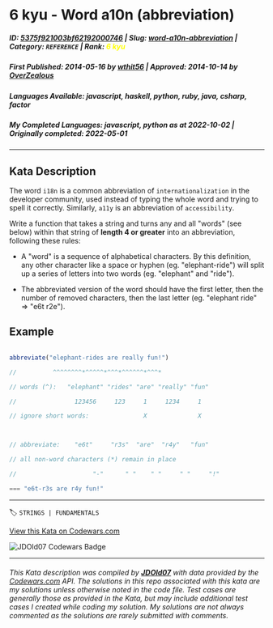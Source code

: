 # 6 kyu - Word a10n (abbreviation)

##### **ID**: [5375f921003bf62192000746](https://www.codewars.com/kata/5375f921003bf62192000746) | **Slug**: [word-a10n-abbreviation](https://www.codewars.com/kata/5375f921003bf62192000746) | **Category**: `REFERENCE` | **Rank**: <span style="color:yellow">6 kyu</span>

##### **First Published**: 2014-05-16 ***by*** [wthit56](https://www.codewars.com/users/wthit56) | **Approved**: 2014-10-14 ***by*** [OverZealous](https://www.codewars.com/users/OverZealous)

##### **Languages Available**: javascript, haskell, python, ruby, java, csharp, factor

##### **My Completed Languages**: javascript, python ***as at*** 2022-10-02 | **Originally completed**: 2022-05-01

---

## Kata Description


The word `i18n` is a common abbreviation of `internationalization` in the developer community, used instead of typing the whole word and trying to spell it correctly. Similarly, `a11y` is an abbreviation of `accessibility`.



Write a function that takes a string and turns any and all "words" (see below) within that string of **length 4 or greater** into an abbreviation, following these rules:



* A "word" is a sequence of alphabetical characters. By this definition, any other character like a space or hyphen (eg. "elephant-ride") will split up a series of letters into two words (eg. "elephant" and "ride").

* The abbreviated version of the word should have the first letter, then the number of removed characters, then the last letter (eg. "elephant ride" => "e6t r2e").



## Example



```javascript

abbreviate("elephant-rides are really fun!")

//          ^^^^^^^^*^^^^^*^^^*^^^^^^*^^^*

// words (^):   "elephant" "rides" "are" "really" "fun"

//                123456     123     1     1234     1

// ignore short words:               X              X



// abbreviate:    "e6t"     "r3s"  "are"  "r4y"   "fun"

// all non-word characters (*) remain in place

//                     "-"      " "    " "     " "     "!"

=== "e6t-r3s are r4y fun!"

```

---


🏷 `STRINGS | FUNDAMENTALS`


[View this Kata on Codewars.com](https://www.codewars.com/kata/5375f921003bf62192000746)

![](https://www.codewars.com/users/jdold07/badges/large "JDOld07 Codewars Badge")

---

###### *This Kata description was compiled by [**JDOld07**](https://tpstech.dev) with data provided by the [Codewars.com](https://www.codewars.com) API.  The solutions in this repo associated with this kata are my solutions unless otherwise noted in the code file.  Test cases are generally those as provided in the Kata, but may include additional test cases I created while coding my solution.  My solutions are not always commented as the solutions are rarely submitted with comments.*

